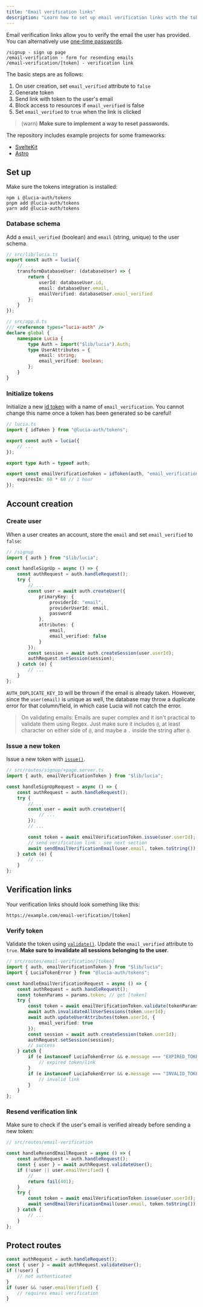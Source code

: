 ```yaml
---
title: "Email verification links"
description: "Learn how to set up email verification links with the tokens integration for Lucia"
---
```


Email verification links allow you to verify the email the user has provided. You can alternatively use [one-time passwords](/tokens/guides/one-time-passwords).

```
/signup - sign up page
/email-verification - form for resending emails
/email-verification/[token] - verification link
```

The basic steps are as follows:

1. On user creation, set `email_verified` attribute to `false`
2. Generate token
3. Send link with token to the user's email
4. Block access to resources if `email_verified` is false
5. Set `email_verified` to `true` when the link is clicked

> (warn) **Make sure to implement a way to reset passwords.**

The repository includes example projects for some frameworks:

- [SvelteKit](https://github.com/pilcrowOnPaper/lucia/tree/main/examples/sveltekit-email)
- [Astro](https://github.com/pilcrowOnPaper/lucia/tree/main/examples/astro-email)

## Set up

Make sure the tokens integration is installed:

```
npm i @lucia-auth/tokens
pnpm add @lucia-auth/tokens
yarn add @lucia-auth/tokens
```

### Database schema

Add a `email_verified` (boolean) and `email` (string, unique) to the user schema.

```ts
// src/lib/lucia.ts
export const auth = lucia({
	// ...
	transformDatabaseUser: (databaseUser) => {
		return {
			userId: databaseUser.id,
			email: databaseUser.email,
			emailVerified: databaseUser.email_verified
		};
	}
});
```

```ts
// src/app.d.ts
/// <reference types="lucia-auth" />
declare global {
	namespace Lucia {
		type Auth = import("$lib/lucia").Auth;
		type UserAttributes = {
			email: string;
			email_verified: boolean;
		};
	}
}
```

### Initialize tokens

Initialize a new [id token](/tokens/basics/id-tokens) with a name of `email_verification`. You cannot change this name once a token has been generated so be careful!

```ts
// lucia.ts
import { idToken } from "@lucia-auth/tokens";

export const auth = lucia({
	// ...
});

export type Auth = typeof auth;

export const emailVerificationToken = idToken(auth, "email_verification", {
	expiresIn: 60 * 60 // 1 hour
});
```

## Account creation

### Create user

When a user creates an account, store the `email` and set `email_verified` to `false`:

```ts
// /signup
import { auth } from "$lib/lucia";

const handleSignUp = async () => {
	const authRequest = auth.handleRequest();
	try {
		// ...
		const user = await auth.createUser({
			primaryKey: {
				providerId: "email",
				providerUserId: email,
				password
			},
			attributes: {
				email,
				email_verified: false
			}
		});
		const session = await auth.createSession(user.userId);
		authRequest.setSession(session);
	} catch (e) {
		// ...
	}
};
```

`AUTH_DUPLICATE_KEY_ID` will be thrown if the email is already taken. However, since the `user(email)` is unique as well, the database may throw a duplicate error for that column/field, in which case Lucia will not catch the error.

> On validating emails: Emails are super complex and it isn't practical to validate them using Regex. Just make sure it includes `@`, at least character on either side of `@`, and maybe a `.` inside the string after `@`.

### Issue a new token

Issue a new token with [`issue()`](/reference/tokens/idtokenwrapper#issue).

```ts
// src/routes/signup/+page.server.ts
import { auth, emailVerificationToken } from "$lib/lucia";

const handleSignUpRequest = async () => {
	const authRequest = auth.handleRequest();
	try {
		// ...
		const user = await auth.createUser({
			// ...
		});
		// ...

		const token = await emailVerificationToken.issue(user.userId);
		// send verification link - see next section
		await sendEmailVerificationEmail(user.email, token.toString());
	} catch (e) {
		// ...
	}
};
```

## Verification links

Your verification links should look something like this:

```
https://example.com/email-verification/[token]
```

### Verify token

Validate the token using [`validate()`](/reference/tokens/idtokenwrapper#validate). Update the `email_verified` attribute to `true`. **Make sure to invalidate all sessions belonging to the user**.

```ts
// src/routes/email-verification/[token]
import { auth, emailVerificationToken } from "$lib/lucia";
import { LuciaTokenError } from "@lucia-auth/tokens";

const handleEmailVerificationRequest = async () => {
	const authRequest = auth.handleRequest();
	const tokenParams = params.token; // get [token]
	try {
		const token = await emailVerificationToken.validate(tokenParams);
		await auth.invalidateAllUserSessions(token.userId);
		await auth.updateUserAttributes(token.userId, {
			email_verified: true
		});
		const session = await auth.createSession(token.userId);
		authRequest.setSession(session);
		// success
	} catch {
		if (e instanceof LuciaTokenError && e.message === "EXPIRED_TOKEN") {
			// expired token/link
		}
		if (e instanceof LuciaTokenError && e.message === "INVALID_TOKEN") {
			// invalid link
		}
	}
};
```

### Resend verification link

Make sure to check if the user's email is verified already before sending a new token:

```ts
// src/routes/email-verification

const handleResendEmailRequest = async () => {
	const authRequest = auth.handleRequest();
	const { user } = await authRequest.validateUser();
	if (!user || user.emailVerified) {
		//
		return fail(401);
	}
	try {
		const token = await emailVerificationToken.issue(user.userId);
		await sendEmailVerificationEmail(user.email, token.toString());
	} catch {
		// ...
	}
};
```

## Protect routes

```ts
const authRequest = auth.handleRequest();
const { user } = await authRequest.validateUser();
if (!user) {
	// not authenticated
}
if (user && !user.emailVerified) {
	// requires email verification
}
```
